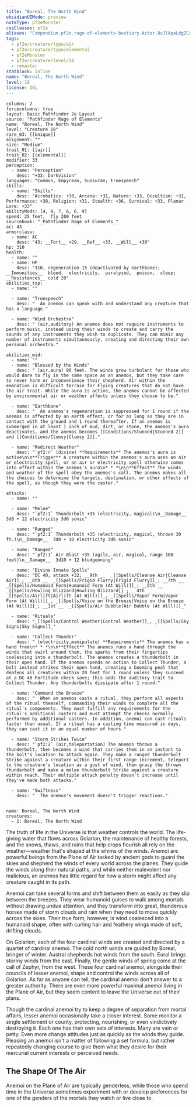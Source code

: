 ```yaml
---
title: "Boreal, The North Wind"
obsidianUIMode: preview
noteType: pf2eMonster
cssClasses: pf2e
aliases: "Compendium.pf2e.rage-of-elements-bestiary.Actor.8cJlApaLdgZCxfWq" 
tags:
  - pf2e/creature/type/air
  - pf2e/creature/type/elemental
  - pf2eMonster
  - pf2e/creature/level/18
  - remaster
statblock: inline
name: "Boreal, The North Wind"
level: 18
license: OGL
---
```


```statblock
columns: 2
forcecolumns: true
layout: Basic Pathfinder 2e Layout
source: "Pathfinder Rage of Elements"
name: "Boreal, The North Wind"
level: "Creature 18"
rare_03: [[Unique]]
alignment: ""
size: "Medium"
trait_01: [[air]]
trait_02: [[elemental]]
modifier: 33
perception:
  - name: "Perception"
    desc: "+33; Darkvision"
languages: "Common, Empyrean, Sussuran; truespeech"
skills:
  - name: "Skills"
    desc: "Acrobatics: +38, Arcana: +31, Nature: +33, Occultism: +31, Performance: +38, Religion: +31, Stealth: +36, Survival: +33, Planar Lore: +33"
abilityMods: [4, 9, 7, 6, 6, 9]
speed: 25 feet,  fly 200 feet
sourcebook: "_Pathfinder Rage of Elements_"
ac: 43
armorclass:
  - name: AC
    desc: "43; __Fort__ +29, __Ref__ +33, __Will__ +30"
hp: 310
health:
  - name: ""
  - name: HP
    desc: "310, regeneration 15 (deactivated by earthbane); __Immunities__  bleed,  electricity,  paralyzed,  poison,  sleep; __Resistances__ cold 20"
abilities_top:
  - name: ""

  - name: "Truespeech"
    desc: "  An anemos can speak with and understand any creature that has a language."

  - name: "Wind Orchestra"
    desc: " (air,auditory) An anemos does not require instruments to perform music, instead using their winds to create and carry the sounds of any instruments they wish to duplicate. They can mimic any number of instruments simultaneously, creating and directing their own personal orchestra."

abilities_mid:
  - name: ""
  - name: "Blessed by the Winds"
    desc: " (air,aura) 80 feet. The winds grow turbulent for those who would dare to fly in the same space as an anemos, but they take care to never harm or inconvenience their shepherd. Air within the emanation is difficult terrain for Flying creatures that do not have the air trait. While the aura is active, the anemos cannot be affected by environmental air or weather affects unless they choose to be."

  - name: "Earthbane"
    desc: "  An anemos's regeneration is suppressed for 1 round if the anemos is affected by an earth effect, or for as long as they are in contact with the ground and 1 round thereafter. If an anemos is submerged in at least 1 inch of mud, dirt, or stone, the anemos's aura deactivates, and the anemos becomes [[Conditions/Stunned|Stunned 2]] and [[Conditions/Clumsy|Clumsy 2]]."

  - name: "Redirect Weather"
    desc: "`pf2:r` (divine) **Requirements** The anemos's aura is active\n\n**Trigger** A creature within the anemos's aura uses an air or electricity spell, or an air or electricity spell otherwise comes into effect within the anemos's aura\n* * *\n\n**Effect** The winds and weather of the spell obey the anemos's call. The anemos makes all the choices to determine the targets, destination, or other effects of the spell, as though they were the caster."

attacks:
  - name: ""

  - name: "Melee"
    desc: "`pf2:1` Thunderbolt +35 (electricity, magical)\n__Damage__  3d8 + 12 electricity 3d6 sonic"

  - name: "Ranged"
    desc: "`pf2:1` Thunderbolt +35 (electricity, magical, thrown 30 ft.)\n__Damage__  3d8 + 10 electricity 3d6 sonic"

  - name: "Ranged"
    desc: "`pf2:1` Air Blast +35 (agile, air, magical, range 100 feet)\n__Damage__  3d10 + 12 bludgeoning"

  - name: "Divine Innate Spells"
    desc: "DC 40, attack +32; __9th __  _[[Spells/Cleanse Air|Cleanse Air]]_; __8th __  _[[Spells/Frigid Flurry|Frigid Flurry]]_; __7th __  _[[Spells/Humanoid Form|Humanoid Form (At Will)]]_; __5th __  _[[Spells/Howling Blizzard|Howling Blizzard]]_; __4th __  _[[Spells/Airlift|Airlift (At Will)]]_, _[[Spells/Vapor Form|Vapor Form (At Will)]]_, _[[Spells/Voice on the Breeze|Voice on the Breeze (At Will)]]_; __1st __  _[[Spells/Air Bubble|Air Bubble (At Will)]]_"

  - name: "Rituals"
    desc: "_[[Spells/Control Weather|Control Weather]]_, _[[Spells/Sky Signs|Sky Signs]]_"

  - name: "Collect Thunder"
    desc: " (electricity,manipulate) **Requirements** The anemos has a hand free\n* * *\n\n**Effect** The anemos runs a hand through the winds that swirl around them, the sparks from their fingertips coalescing into a thunderbolt. The anemos creates a thunderbolt in their open hand. If the anemos spends an action to Collect Thunder, a bolt instead strikes their open hand, creating a booming peal that deafens all creatures within 20 feet for 1 round unless they succeed at a DC 40 Fortitude check save; this adds the auditory trait to Collect Thunder. Any thunderbolts dissipate after 1 round."

  - name: "Command the Breeze"
    desc: "  When an anemos casts a ritual, they perform all aspects of the ritual themself, commanding their winds to complete all the ritual's components. They must fulfill any requirements for the ritual's additional casters and must attempt the checks normally performed by additional casters. In addition, anemoi can cast rituals faster than usual. If a ritual has a casting time measured in days, they can cast it in an equal number of hours."

  - name: "Storm Strikes Twice"
    desc: "`pf2:2` (air,teleportation) The anemos throws a thunderbolt, then becomes a wind that carries them in an instant to the bolt's location to attack again. They make a ranged thunderbolt Strike against a creature within their first range increment, teleport to the creature's location as a gust of wind, then grasp the thrown thunderbolt and make a melee thunderbolt Strike against a creature within reach. Their multiple attack penalty doesn't increase until they've made both attacks."

  - name: "Swiftness"
    desc: "  The anemos's movement doesn't trigger reactions."
 
```

```encounter-table
name: Boreal, The North Wind
creatures:
  - 1: Boreal, The North Wind
```



The truth of life in the Universe is that weather controls the world. The life-giving water that flows across Golarion, the maintenance of healthy forests, and the snows, thaws, and rains that help crops flourish all rely on the weather—weather that's shaped at the whims of the winds. Anemoi are powerful beings from the Plane of Air tasked by ancient gods to guard the skies and shepherd the winds of every world across the planes. They guide the winds along their natural paths, and while neither malevolent nor malicious, an anemos has little regard for how a storm might affect any creature caught in its path.

Anemoi can take several forms and shift between them as easily as they slip between the breezes. They wear humanoid guises to walk among mortals without drawing undue attention, and they transform into great, thunderous horses made of storm clouds and rain when they need to move quickly across the skies. Their true form, however, is wind coalesced into a humanoid shape, often with curling hair and feathery wings made of soft, drifting clouds.

On Golarion, each of the four cardinal winds are created and directed by a quartet of cardinal anemoi. The cold north winds are guided by Boreal, bringer of winter. Austral shepherds hot winds from the south. Eural brings stormy winds from the east. Finally, the gentle winds of spring come at the call of Zephyr, from the west. These four cardinal anemoi, alongside their councils of lesser anemoi, shape and control the winds across all of Golarion. As far as anyone can tell, the cardinal anemoi don't answer to a greater authority. There are even more powerful maximal anemoi living in the Plane of Air, but they seem content to leave the Universe out of their plans.

Though the cardinal anemoi try to keep a degree of separation from mortal affairs, lesser anemoi occasionally take a closer interest. Some monitor a single settlement or county, protecting, nourishing, or even vindictively destroying it. Each one has their own sets of interests. Many are vain or petty. Even more change attitudes just as quickly as the winds they guide. Pleasing an anemoi isn't a matter of following a set formula, but rather repeatedly changing course to give them what they desire for their mercurial current interests or perceived needs.

## The Shape Of The Air

Anemoi on the Plane of Air are typically genderless, while those who spend time in the Universe sometimes experiment with or develop preferences for one of the genders of the mortals they watch or live close to.

